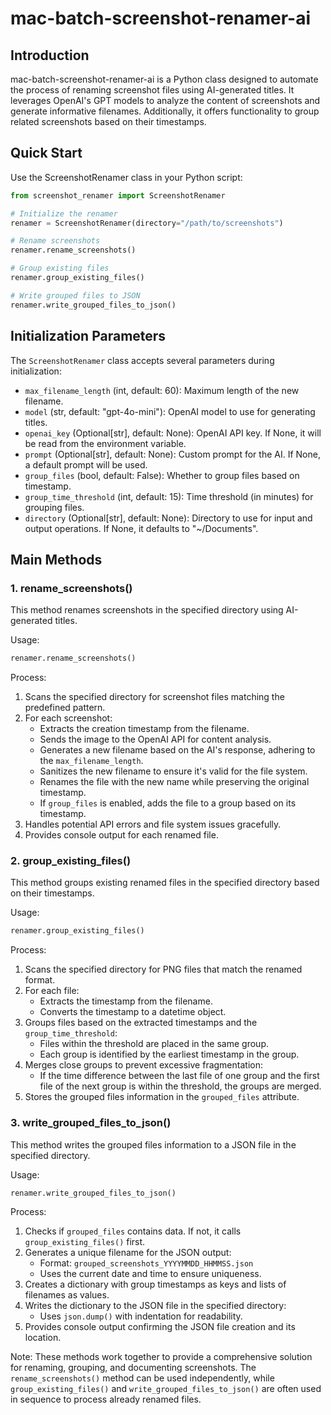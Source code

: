 # mac-batch-screenshot-renamer-ai

## Introduction

mac-batch-screenshot-renamer-ai is a Python class designed to automate the process of renaming screenshot files using AI-generated titles. It leverages OpenAI's GPT models to analyze the content of screenshots and generate informative filenames. Additionally, it offers functionality to group related screenshots based on their timestamps.

## Quick Start

Use the ScreenshotRenamer class in your Python script:
```python
from screenshot_renamer import ScreenshotRenamer

# Initialize the renamer
renamer = ScreenshotRenamer(directory="/path/to/screenshots")

# Rename screenshots
renamer.rename_screenshots()

# Group existing files
renamer.group_existing_files()

# Write grouped files to JSON
renamer.write_grouped_files_to_json()
```

## Initialization Parameters

The `ScreenshotRenamer` class accepts several parameters during initialization:

- `max_filename_length` (int, default: 60): Maximum length of the new filename.
- `model` (str, default: "gpt-4o-mini"): OpenAI model to use for generating titles.
- `openai_key` (Optional[str], default: None): OpenAI API key. If None, it will be read from the environment variable.
- `prompt` (Optional[str], default: None): Custom prompt for the AI. If None, a default prompt will be used.
- `group_files` (bool, default: False): Whether to group files based on timestamp.
- `group_time_threshold` (int, default: 15): Time threshold (in minutes) for grouping files.
- `directory` (Optional[str], default: None): Directory to use for input and output operations. If None, it defaults to "~/Documents".


## Main Methods

### 1. rename_screenshots()

This method renames screenshots in the specified directory using AI-generated titles.

Usage:
```python
renamer.rename_screenshots()
```

Process:
1. Scans the specified directory for screenshot files matching the predefined pattern.
2. For each screenshot:
   - Extracts the creation timestamp from the filename.
   - Sends the image to the OpenAI API for content analysis.
   - Generates a new filename based on the AI's response, adhering to the `max_filename_length`.
   - Sanitizes the new filename to ensure it's valid for the file system.
   - Renames the file with the new name while preserving the original timestamp.
   - If `group_files` is enabled, adds the file to a group based on its timestamp.
3. Handles potential API errors and file system issues gracefully.
4. Provides console output for each renamed file.

### 2. group_existing_files()

This method groups existing renamed files in the specified directory based on their timestamps.

Usage:
```python
renamer.group_existing_files()
```

Process:
1. Scans the specified directory for PNG files that match the renamed format.
2. For each file:
   - Extracts the timestamp from the filename.
   - Converts the timestamp to a datetime object.
3. Groups files based on the extracted timestamps and the `group_time_threshold`:
   - Files within the threshold are placed in the same group.
   - Each group is identified by the earliest timestamp in the group.
4. Merges close groups to prevent excessive fragmentation:
   - If the time difference between the last file of one group and the first file of the next group is within the threshold, the groups are merged.
5. Stores the grouped files information in the `grouped_files` attribute.

### 3. write_grouped_files_to_json()

This method writes the grouped files information to a JSON file in the specified directory.

Usage:
```python
renamer.write_grouped_files_to_json()
```

Process:
1. Checks if `grouped_files` contains data. If not, it calls `group_existing_files()` first.
2. Generates a unique filename for the JSON output:
   - Format: `grouped_screenshots_YYYYMMDD_HHMMSS.json`
   - Uses the current date and time to ensure uniqueness.
3. Creates a dictionary with group timestamps as keys and lists of filenames as values.
4. Writes the dictionary to the JSON file in the specified directory:
   - Uses `json.dump()` with indentation for readability.
5. Provides console output confirming the JSON file creation and its location.

Note: These methods work together to provide a comprehensive solution for renaming, grouping, and documenting screenshots. The `rename_screenshots()` method can be used independently, while `group_existing_files()` and `write_grouped_files_to_json()` are often used in sequence to process already renamed files.
